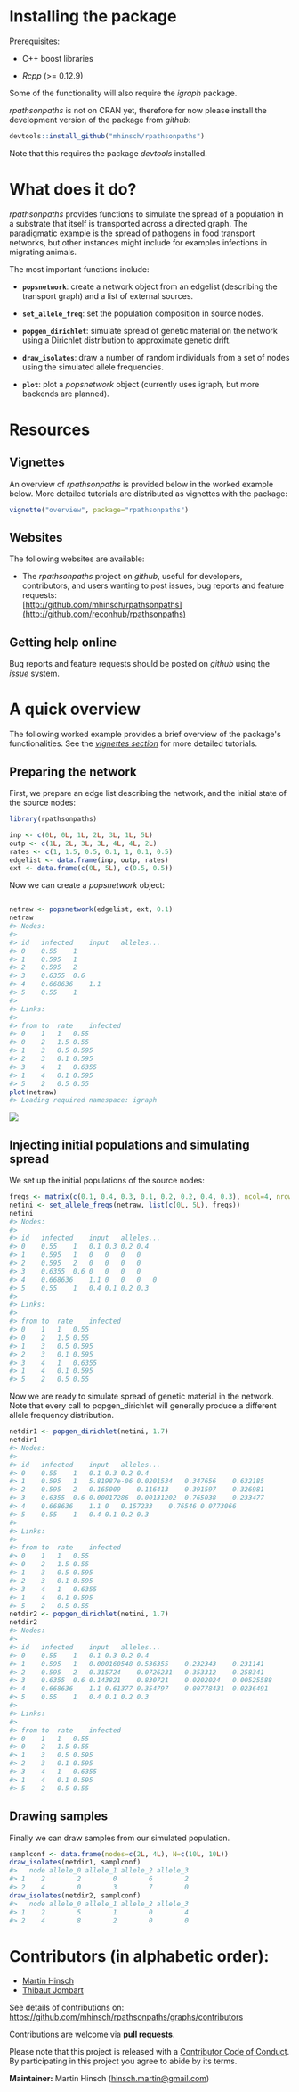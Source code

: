 
Installing the package
======================

Prerequisites:

-   C++ boost libraries

-   *Rcpp* (&gt;= 0.12.9)

Some of the functionality will also require the *igraph* package.

*rpathsonpaths* is not on CRAN yet, therefore for now please install the development version of the package from *github*:

``` r
devtools::install_github("mhinsch/rpathsonpaths")
```

Note that this requires the package *devtools* installed.

What does it do?
================

*rpathsonpaths* provides functions to simulate the spread of a population in a substrate that itself is transported across a directed graph. The paradigmatic example is the spread of pathogens in food transport networks, but other instances might include for examples infections in migrating animals.

The most important functions include:

-   **`popsnetwork`**: create a network object from an edgelist (describing the transport graph) and a list of external sources.

-   **`set_allele_freq`**: set the population composition in source nodes.

-   **`popgen_dirichlet`**: simulate spread of genetic material on the network using a Dirichlet distribution to approximate genetic drift.

-   **`draw_isolates`**: draw a number of random individuals from a set of nodes using the simulated allele frequencies.

-   **`plot`**: plot a *popsnetwork* object (currently uses igraph, but more backends are planned).

Resources
=========

Vignettes
---------

An overview of *rpathsonpaths* is provided below in the worked example below. More detailed tutorials are distributed as vignettes with the package:

``` r
vignette("overview", package="rpathsonpaths")
```

Websites
--------

The following websites are available:

-   The *rpathsonpaths* project on *github*, useful for developers, contributors, and users wanting to post issues, bug reports and feature requests: <br> [http://github.com/mhinsch/rpathsonpaths](http://github.com/reconhub/rpathsonpaths)

Getting help online
-------------------

Bug reports and feature requests should be posted on *github* using the [*issue*](http://github.com/mhinsch/rpathsonpaths/issues) system.

A quick overview
================

The following worked example provides a brief overview of the package's functionalities. See the [*vignettes section*](#vignettes) for more detailed tutorials.

Preparing the network
---------------------

First, we prepare an edge list describing the network, and the initial state of the source nodes:

``` r
library(rpathsonpaths)

inp <- c(0L, 0L, 1L, 2L, 3L, 1L, 5L)
outp <- c(1L, 2L, 3L, 3L, 4L, 4L, 2L)
rates <- c(1, 1.5, 0.5, 0.1, 1, 0.1, 0.5)
edgelist <- data.frame(inp, outp, rates)
ext <- data.frame(c(0L, 5L), c(0.5, 0.5))
```

Now we can create a *popsnetwork* object:

``` r

netraw <- popsnetwork(edgelist, ext, 0.1)
netraw
#> Nodes:
#> 
#> id   infected    input   alleles...
#> 0    0.55    1
#> 1    0.595   1
#> 2    0.595   2
#> 3    0.6355  0.6
#> 4    0.668636    1.1
#> 5    0.55    1
#> 
#> Links:
#> 
#> from to  rate    infected
#> 0    1   1   0.55
#> 0    2   1.5 0.55
#> 1    3   0.5 0.595
#> 2    3   0.1 0.595
#> 3    4   1   0.6355
#> 1    4   0.1 0.595
#> 5    2   0.5 0.55
plot(netraw)
#> Loading required namespace: igraph
```

![](figs/popsnetwork-1.png)

Injecting initial populations and simulating spread
---------------------------------------------------

We set up the initial populations of the source nodes:

``` r
freqs <- matrix(c(0.1, 0.4, 0.3, 0.1, 0.2, 0.2, 0.4, 0.3), ncol=4, nrow=2)
netini <- set_allele_freqs(netraw, list(c(0L, 5L), freqs))
netini
#> Nodes:
#> 
#> id   infected    input   alleles...
#> 0    0.55    1   0.1 0.3 0.2 0.4
#> 1    0.595   1   0   0   0   0
#> 2    0.595   2   0   0   0   0
#> 3    0.6355  0.6 0   0   0   0
#> 4    0.668636    1.1 0   0   0   0
#> 5    0.55    1   0.4 0.1 0.2 0.3
#> 
#> Links:
#> 
#> from to  rate    infected
#> 0    1   1   0.55
#> 0    2   1.5 0.55
#> 1    3   0.5 0.595
#> 2    3   0.1 0.595
#> 3    4   1   0.6355
#> 1    4   0.1 0.595
#> 5    2   0.5 0.55
```

Now we are ready to simulate spread of genetic material in the network. Note that every call to popgen\_dirichlet will generally produce a different allele frequency distribution.

``` r
netdir1 <- popgen_dirichlet(netini, 1.7)
netdir1
#> Nodes:
#> 
#> id   infected    input   alleles...
#> 0    0.55    1   0.1 0.3 0.2 0.4
#> 1    0.595   1   5.81987e-06 0.0201534   0.347656    0.632185
#> 2    0.595   2   0.165009    0.116413    0.391597    0.326981
#> 3    0.6355  0.6 0.00017286  0.00131202  0.765038    0.233477
#> 4    0.668636    1.1 0   0.157233    0.76546 0.0773066
#> 5    0.55    1   0.4 0.1 0.2 0.3
#> 
#> Links:
#> 
#> from to  rate    infected
#> 0    1   1   0.55
#> 0    2   1.5 0.55
#> 1    3   0.5 0.595
#> 2    3   0.1 0.595
#> 3    4   1   0.6355
#> 1    4   0.1 0.595
#> 5    2   0.5 0.55
netdir2 <- popgen_dirichlet(netini, 1.7)
netdir2
#> Nodes:
#> 
#> id   infected    input   alleles...
#> 0    0.55    1   0.1 0.3 0.2 0.4
#> 1    0.595   1   0.000160548 0.536355    0.232343    0.231141
#> 2    0.595   2   0.315724    0.0726231   0.353312    0.258341
#> 3    0.6355  0.6 0.143821    0.830721    0.0202024   0.00525588
#> 4    0.668636    1.1 0.61377 0.354797    0.00778431  0.0236491
#> 5    0.55    1   0.4 0.1 0.2 0.3
#> 
#> Links:
#> 
#> from to  rate    infected
#> 0    1   1   0.55
#> 0    2   1.5 0.55
#> 1    3   0.5 0.595
#> 2    3   0.1 0.595
#> 3    4   1   0.6355
#> 1    4   0.1 0.595
#> 5    2   0.5 0.55
```

Drawing samples
---------------

Finally we can draw samples from our simulated population.

``` r
samplconf <- data.frame(nodes=c(2L, 4L), N=c(10L, 10L))
draw_isolates(netdir1, samplconf)
#>   node allele_0 allele_1 allele_2 allele_3
#> 1    2        2        0        6        2
#> 2    4        0        3        7        0
draw_isolates(netdir2, samplconf)
#>   node allele_0 allele_1 allele_2 allele_3
#> 1    2        5        1        0        4
#> 2    4        8        2        0        0
```

Contributors (in alphabetic order):
===================================

-   [Martin Hinsch](https://github.com/mhinsch)
-   [Thibaut Jombart](https://github.com/thibautjombart)

See details of contributions on: <br> <https://github.com/mhinsch/rpathsonpaths/graphs/contributors>

Contributions are welcome via **pull requests**.

Please note that this project is released with a [Contributor Code of Conduct](CONDUCT.md). By participating in this project you agree to abide by its terms.

**Maintainer:** Martin Hinsch (<hinsch.martin@gmail.com>)
